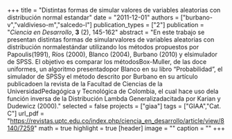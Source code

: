 +++
title = "Distintas formas de simular valores de variables aleatorias con distribución normal estandar"
date = "2011-12-01"
authors = ["burbano-v","valdivieso-m","salcedo-l"]
publication_types = ["2"]
publication = "*Ciencia en Desarrollo*, **3** (2), 145-162"
abstract = "En este trabajo se presentan distintas formas de simularvalores de variables aleatorias con distribución normalestándar utilizando los métodos propuestos por Papoulis(1991), Ríos (2000), Blanco (2004), Burbano (2010) y elsimulador de SPSS. El objetivo es comparar los métodosBox-Muller, de las doce uniformes, un algoritmo presentadopor Blanco en su libro “Probabilidad”, el simulador de SPSSy el método descrito por Burbano en su artículo publicadoen la revista de la Facultad de Ciencias de la UniversidadPedagógica y Tecnológica de Colombia, el cual hace uso dela función inversa de la Distribución Lambda Generalizadacitada por Karian y Dudewicz (2000)."
selected = false
projects = ["giaa"]
tags = ["GIAA","Cat. C"]
url_pdf = "https://revistas.uptc.edu.co/index.php/ciencia_en_desarrollo/article/view/8140/7259"
math = true
highlight = true
[header]
image = ""
caption = ""
+++

